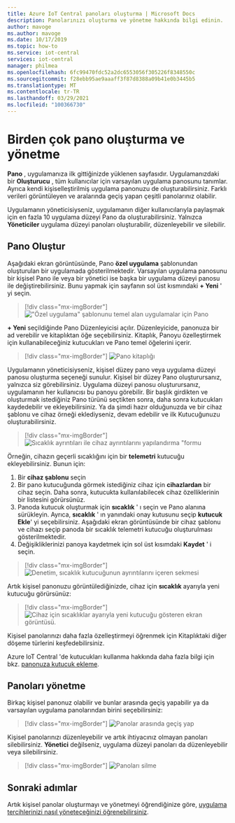 ```yaml
---
title: Azure IoT Central panoları oluşturma | Microsoft Docs
description: Panolarınızı oluşturma ve yönetme hakkında bilgi edinin.
author: mavoge
ms.author: mavoge
ms.date: 10/17/2019
ms.topic: how-to
ms.service: iot-central
services: iot-central
manager: philmea
ms.openlocfilehash: 6fc99470fdc52a2dc6553056f305226f8348550c
ms.sourcegitcommit: f28ebb95ae9aaaff3f87d8388a09b41e0b3445b5
ms.translationtype: MT
ms.contentlocale: tr-TR
ms.lasthandoff: 03/29/2021
ms.locfileid: "100366730"
---
```

# <a name="create-and-manage-multiple-dashboards"></a>Birden çok pano oluşturma ve yönetme

**Pano** , uygulamanıza ilk gittiğinizde yüklenen sayfasıdır. Uygulamanızdaki bir **Oluşturucu** , tüm kullanıcılar için varsayılan uygulama panosunu tanımlar. Ayrıca kendi kişiselleştirilmiş uygulama panonuzu de oluşturabilirsiniz. Farklı verileri görüntüleyen ve aralarında geçiş yapan çeşitli panolarınız olabilir.

Uygulamanın yöneticisiyseniz, uygulamanın  diğer kullanıcılarıyla paylaşmak için en fazla 10 uygulama düzeyi Pano da oluşturabilirsiniz. Yalnızca **Yöneticiler** uygulama düzeyi panoları oluşturabilir, düzenleyebilir ve silebilir.  

## <a name="create-dashboard"></a>Pano Oluştur

Aşağıdaki ekran görüntüsünde, Pano **özel uygulama** şablonundan oluşturulan bir uygulamada gösterilmektedir. Varsayılan uygulama panosunu bir kişisel Pano ile veya bir yönetici ise başka bir uygulama düzeyi panosu ile değiştirebilirsiniz. Bunu yapmak için sayfanın sol üst kısmındaki **+ Yeni** ' yi seçin.

> [!div class="mx-imgBorder"]
> !["Özel uygulama" şablonunu temel alan uygulamalar için Pano](media/howto-create-personal-dashboards/dashboard-custom-app.png)

**+ Yeni** seçildiğinde Pano Düzenleyicisi açılır. Düzenleyicide, panonuza bir ad verebilir ve kitaplıktan öğe seçebilirsiniz. Kitaplık, Panoyu özelleştirmek için kullanabileceğiniz kutucukları ve Pano temel öğelerini içerir.

> [!div class="mx-imgBorder"]
> ![Pano kitaplığı](media/howto-create-personal-dashboards/dashboard-library.png)

Uygulamanın yöneticisiyseniz, kişisel  düzey pano veya uygulama düzeyi panosu oluşturma seçeneği sunulur. Kişisel bir düzey Pano oluşturursanız, yalnızca siz görebilirsiniz. Uygulama düzeyi panosu oluşturursanız, uygulamanın her kullanıcısı bu panoyu görebilir. Bir başlık girdikten ve oluşturmak istediğiniz Pano türünü seçtikten sonra, daha sonra kutucukları kaydedebilir ve ekleyebilirsiniz. Ya da şimdi hazır olduğunuzda ve bir cihaz şablonu ve cihaz örneği eklediyseniz, devam edebilir ve ilk Kutucuğunuzu oluşturabilirsiniz.  

> [!div class="mx-imgBorder"]
> ![Sıcaklık ayrıntıları ile cihaz ayrıntılarını yapılandırma "formu](media/howto-create-personal-dashboards/device-details.png)

Örneğin, cihazın geçerli sıcaklığını için bir **telemetri** kutucuğu ekleyebilirsiniz. Bunun için:

1. Bir **cihaz şablonu** seçin
1. Bir pano kutucuğunda görmek istediğiniz cihaz için **cihazlardan** bir cihaz seçin. Daha sonra, kutucukta kullanılabilecek cihaz özelliklerinin bir listesini görürsünüz.
1. Panoda kutucuk oluşturmak için **sıcaklık** ' ı seçin ve Pano alanına sürükleyin. Ayrıca, **sıcaklık** ' ın yanındaki onay kutusunu seçip **kutucuk Ekle**' yi seçebilirsiniz. Aşağıdaki ekran görüntüsünde bir cihaz şablonu ve cihazı seçip panoda bir sıcaklık telemetri kutucuğu oluşturulması gösterilmektedir.
1. Değişikliklerinizi panoya kaydetmek için sol üst kısımdaki **Kaydet** ' i seçin.

> [!div class="mx-imgBorder"]
> ![Denetim, sıcaklık kutucuğunun ayrıntılarını içeren sekmesi](media/howto-create-personal-dashboards/temperature-tile-edit.png)

Artık kişisel panonuzu görüntülediğinizde, cihaz için **sıcaklık** ayarıyla yeni kutucuğu görürsünüz:

> [!div class="mx-imgBorder"]
> ![Cihaz için sıcaklıklar ayarıyla yeni kutucuğu gösteren ekran görüntüsü.](media/howto-create-personal-dashboards/temperature-tile-complete.png)

Kişisel panolarınızı daha fazla özelleştirmeyi öğrenmek için Kitaplıktaki diğer döşeme türlerini keşfedebilirsiniz.

Azure IoT Central 'de kutucukları kullanma hakkında daha fazla bilgi için bkz. [panonuza kutucuk ekleme](howto-add-tiles-to-your-dashboard.md).

## <a name="manage-dashboards"></a>Panoları yönetme

Birkaç kişisel panonuz olabilir ve bunlar arasında geçiş yapabilir ya da varsayılan uygulama panolarından birini seçebilirsiniz:

> [!div class="mx-imgBorder"]
> ![Panolar arasında geçiş yap](media/howto-create-personal-dashboards/switch-dashboards.png)

Kişisel panolarınızı düzenleyebilir ve artık ihtiyacınız olmayan panoları silebilirsiniz. **Yönetici** değilseniz, uygulama düzeyi panoları da düzenleyebilir veya silebilirsiniz.

> [!div class="mx-imgBorder"]
> ![Panoları silme](media/howto-create-personal-dashboards/delete-dashboards.png)

## <a name="next-steps"></a>Sonraki adımlar

Artık kişisel panolar oluşturmayı ve yönetmeyi öğrendiğinize göre, [uygulama tercihlerinizi nasıl yöneteceğinizi öğrenebilirsiniz](howto-manage-preferences.md).
